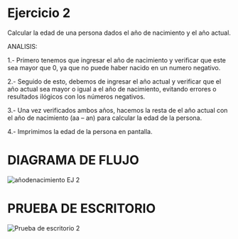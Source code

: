 # Ejercicio 2
Calcular la edad de una persona dados el año de nacimiento y el año actual.

ANALISIS:

1.- Primero tenemos que ingresar el año de nacimiento y verificar que este sea mayor que 0, ya que no puede haber nacido en un numero negativo.

2.- Seguido de esto, debemos de ingresar el año actual y verificar que el año actual sea mayor o igual a el año de nacimiento, evitando errores o resultados ilógicos con los números negativos.

3.- Una vez verificados ambos años, hacemos la resta de el año actual con el año de nacimiento (aa – an) para calcular la edad de la persona.

4.- Imprimimos la edad de la persona en pantalla.

# DIAGRAMA DE FLUJO
![añodenacimiento EJ 2](https://github.com/ChristianDavSS/Portafolio/assets/145722756/d57cd8d3-dfcb-4fc4-950c-aa62f9a0c8a2)

# PRUEBA DE ESCRITORIO
![Prueba de escritorio 2](https://github.com/ChristianDavSS/Portafolio/assets/145722756/71093931-33c9-4798-8c03-40c8b1fb7bd5)
